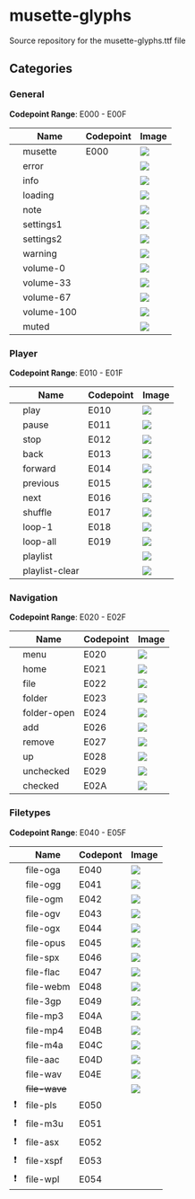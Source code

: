 # musette-glyphs
Source repository for the musette-glyphs.ttf file

## Categories

### General
**Codepoint Range**: E000 - E00F

|       | Name          | Codepoint | Image |
|-------|---------------|-----------|-------|
|       | musette       | E000      | ![](icons/general/musette.svg)
|       | error         |           | ![](icons/general/error.svg)
|       | info          |           | ![](icons/general/info.svg)
|       | loading       |           | ![](icons/general/loading.svg)
|       | note          |           | ![](icons/general/note.svg)
|       | settings1     |           | ![](icons/general/settings1.svg)
|       | settings2     |           | ![](icons/general/settings2.svg)
|       | warning       |           | ![](icons/general/warning.svg)
|       | volume-0      |           | ![](icons/general/volume-0.svg)
|       | volume-33     |           | ![](icons/general/volume-33.svg)
|       | volume-67     |           | ![](icons/general/volume-67.svg)
|       | volume-100    |           | ![](icons/general/volume-100.svg)
|       | muted         |           | ![](icons/general/muted.svg)

### Player
**Codepoint Range**: E010 - E01F

|       | Name          | Codepoint | Image |
|-------|---------------|-----------|-------|
|       | play          | E010      | ![](icons/player/play.svg)
|       | pause         | E011      | ![](icons/player/pause.svg)
|       | stop          | E012      | ![](icons/player/stop.svg)
|       | back          | E013      | ![](icons/player/back.svg)
|       | forward       | E014      | ![](icons/player/forward.svg)
|       | previous      | E015      | ![](icons/player/previous.svg)
|       | next          | E016      | ![](icons/player/next.svg)
|       | shuffle       | E017      | ![](icons/player/shuffle.svg)
|       | loop-1        | E018      | ![](icons/player/loop-1.svg)
|       | loop-all      | E019      | ![](icons/player/loop-all.svg)
|       | playlist      |           | ![](icons/player/playlist.svg)
|       | playlist-clear|           | ![](icons/player/playlist-clear.svg)


### Navigation
**Codepoint Range**: E020 - E02F

|      | Name          | Codepoint | Image |
|------|---------------|-----------|-------|
|      | menu          | E020      | ![](icons/navigation/menu.svg)
|      | home          | E021      | ![](icons/navigation/home.svg) |
|      | file          | E022      | ![](icons/navigation/file.svg) |
|      | folder        | E023      | ![](icons/navigation/folder.svg) |
|      | folder-open   | E024      | ![](icons/navigation/folder-open.svg) |
|      | add           | E026      | ![](icons/navigation/add.svg)
|      | remove        | E027      | ![](icons/navigation/remove.svg)
|      | up            | E028      | ![](icons/navigation/up.svg) |
|      | unchecked     | E029      | ![](icons/navigation/unchecked.svg)
|      | checked       | E02A      | ![](icons/navigation/checked.svg)

### Filetypes
**Codepoint Range**: E040 - E05F

|        | Name          | Codepont | Image |
|--------|---------------|----------|-------|
|        | file-oga      | E040     | ![](icons/filetypes/file-oga.svg) |
|        | file-ogg      | E041     | ![](icons/filetypes/file-ogg.svg) |
|        | file-ogm      | E042     | ![](icons/filetypes/file-ogm.svg) |
|        | file-ogv      | E043     | ![](icons/filetypes/file-ogv.svg) |
|        | file-ogx      | E044     | ![](icons/filetypes/file-ogx.svg) |
|        | file-opus     | E045     | ![](icons/filetypes/file-opus.svg) |
|        | file-spx      | E046     | ![](icons/filetypes/file-spx.svg) |
|        | file-flac     | E047     | ![](icons/filetypes/file-flac.svg) |
|        | file-webm     | E048     | ![](icons/filetypes/file-webm.svg) |
|        | file-3gp      | E049     | ![](icons/filetypes/file-3gp.svg) |
|        | file-mp3      | E04A     | ![](icons/filetypes/file-mp3.svg) |
|        | file-mp4      | E04B     | ![](icons/filetypes/file-mp4.svg) |
|        | file-m4a      | E04C     | ![](icons/filetypes/file-m4a.svg) |
|        | file-aac      | E04D     | ![](icons/filetypes/file-aac.svg) |
|        | file-wav      | E04E     | ![](icons/filetypes/file-wav.svg) |
|        | ~~file-wave~~ |          | ![](icons/filetypes/file-wave.svg) |
| :exclamation: | file-pls      | E050     |  |
| :exclamation: | file-m3u      | E051     |  |
| :exclamation: | file-asx      | E052     |  |
| :exclamation: | file-xspf     | E053     |  |
| :exclamation: | file-wpl      | E054     |  |
